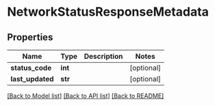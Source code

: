 # NetworkStatusResponseMetadata

## Properties
Name | Type | Description | Notes
------------ | ------------- | ------------- | -------------
**status_code** | **int** |  | [optional] 
**last_updated** | **str** |  | [optional] 

[[Back to Model list]](../README.md#documentation-for-models) [[Back to API list]](../README.md#documentation-for-api-endpoints) [[Back to README]](../README.md)


